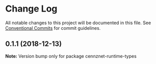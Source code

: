 # Change Log

All notable changes to this project will be documented in this file.
See [Conventional Commits](https://conventionalcommits.org) for commit guidelines.

## 0.1.1 (2018-12-13)

**Note:** Version bump only for package cennznet-runtime-types
